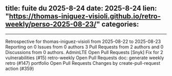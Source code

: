  
title:  fuite du 2025-8-24
date: 2025-8-24
lien: "https://thomas-iniguez-visioli.github.io/retro-weekly/perso-2025-08-23/"
categories:
  - 
---

Retrospective for thomas-iniguez-visioli from 2025-08-22 to 2025-08-23
Reporting on 0 Issues from 0 authors
3 Pull Requests from 2 authors
and 0 Discussions from 0 authors.
AdminLTE
Open Pull Requests
[Snyk] Fix for 2 vulnerabilities (#15)
retro-weekly
Open Pull Requests
doc: generate weekly retro (#147)
portfolio
Open Pull Requests
Changes by create-pull-request action (#359)

